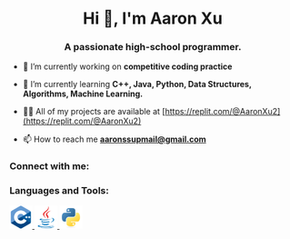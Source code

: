 <h1 align="center">Hi 👋, I'm Aaron Xu</h1>
<h3 align="center">A passionate high-school programmer.</h3>

- 🔭 I’m currently working on **competitive coding practice**

- 🌱 I’m currently learning **C++, Java, Python, Data Structures, Algorithms, Machine Learning.**

- 👨‍💻 All of my projects are available at [https://replit.com/@AaronXu2](https://replit.com/@AaronXu2)

- 📫 How to reach me **aaronssupmail@gmail.com**

<h3 align="left">Connect with me:</h3>
<p align="left">
</p>

<h3 align="left">Languages and Tools:</h3>
<p align="left"> <a href="https://www.w3schools.com/cpp/" target="_blank" rel="noreferrer"> <img src="https://raw.githubusercontent.com/devicons/devicon/master/icons/cplusplus/cplusplus-original.svg" alt="cplusplus" width="40" height="40"/> </a> <a href="https://www.java.com" target="_blank" rel="noreferrer"> <img src="https://raw.githubusercontent.com/devicons/devicon/master/icons/java/java-original.svg" alt="java" width="40" height="40"/> </a> <a href="https://www.python.org" target="_blank" rel="noreferrer"> <img src="https://raw.githubusercontent.com/devicons/devicon/master/icons/python/python-original.svg" alt="python" width="40" height="40"/> </a> </p>
